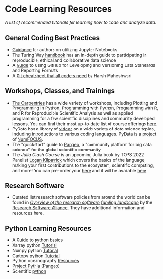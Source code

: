 # Code Learning Resources

*A list of recommended tutorials for learning how to code and analyze data.*

## General Coding Best Practices
- [Guidance](https://data.agu.org/resources/jupyter-notebooks-guidance) for authors on utilizing Jupyter Notebooks
- The Turing Way [handbook](https://the-turing-way.netlify.app/reproducible-research/reproducible-research.html) has an in-depth guide to participating in reproducible, ethical and collaborative data science
- A [Guide](https://agupubs.onlinelibrary.wiley.com/doi/10.1029/2021EA001797) to Using GitHub for Developing and Versioning Data Standards and Reporting Formats
- A [Git cheatsheet that all coders need](https://towardsdatascience.com/a-git-cheatsheet-that-all-coders-need-bf8ad4d91576) by Harsh Maheshwari 

## Workshops, Classes, and Trainings
- [The Carpentries](https://carpentries.org/) has a wide variety of workshops, including Plotting and Programming in Python, Programming with Python, Programming with R, and R for Reproducible Scientific Analysis as well as applied programming for a few scientific disciplines and community developed lessons. You can find their most up-to-date list of course offerings [here](https://carpentries.org/workshops-curricula/).
- PyData has a library of [videos](https://www.youtube.com/user/PyDataTV) on a wide variety of data science topics, including introductions to various coding languages. PyData is a project of [NumFOCUS](https://numfocus.org/). 
- The "quickstart" guide to [Pangeo](https://pangeo.io/quickstart.html), a "community platform for big data science" for the global scientific community
- The *Julia Crash Course* is an upcoming Julia book by TOPS 2022 Panelist [Logan Kilpatrick](https://github.com/logankilpatrick) which covers the basics of the language, making your first contributions to the ecosystem, scientific computing, and more! You can pre-order your [here](https://logankilpatrick.gumroad.com/) and it will be available [here](https://juliacrashcourse.com/) 

## Research Software
- Curated list research software policies from around the world can be found in *[Overview of the research software funding landscape](https://www.researchsoft.org/blog/2021-12/)* by the [Research Software Alliance](https://www.researchsoft.org/#). They have additional information and resources [here](https://www.researchsoft.org/resa-resources/).

## Python Learning Resources
- A [Guide](https://gist.github.com/kenjyco/69eeb503125035f21a9d) to python basics
- Xarray python [Tutorial](https://unidata.github.io/python-training/workshop/XArray/xarray-introduction/)
- Numpy python [Tutorial](https://numpy.org/devdocs/user/absolute_beginners.html)
- Cartopy python [Tutorial](https://rabernat.github.io/research_computing_2018/maps-with-cartopy.html)
- Python oceanography [Resources](https://scrapbox.io/pycoaj/oceanography)
- [Project Pythia (Pangeo)](https://projectpythia.org/)
- Scientific [python](https://projectpythia.org/)

